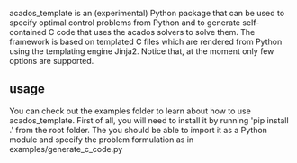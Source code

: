 acados_template is an (experimental) Python package that can be used to specify optimal control problems from Python and to generate self-contained C code that uses the acados solvers to solve them. The framework is based on templated C files which are rendered from Python using the templating engine Jinja2. Notice that, at the moment only few options are supported. 

## usage
You can check out the examples folder to learn about  how to use acados_template. First of all, you will need to install it by running 'pip install .' from the root folder. The you should be able to import it as a Python module and specify the problem formulation as in examples/generate_c_code.py
